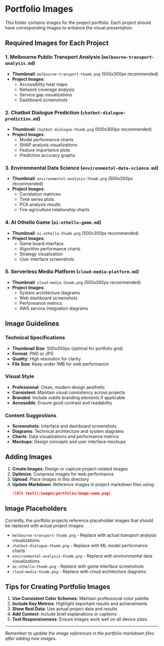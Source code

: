 # Portfolio Images

This folder contains images for the project portfolio. Each project should have corresponding images to enhance the visual presentation.

## Required Images for Each Project

### 1. Melbourne Public Transport Analysis (`melbourne-transport-analysis.md`)
- **Thumbnail**: `melbourne-transport-thumb.png` (500x300px recommended)
- **Project Images**: 
  - Accessibility heat maps
  - Network coverage analysis
  - Service gap visualizations
  - Dashboard screenshots

### 2. Chatbot Dialogue Prediction (`chatbot-dialogue-prediction.md`)
- **Thumbnail**: `chatbot-dialogue-thumb.png` (500x300px recommended)
- **Project Images**:
  - Model performance charts
  - SHAP analysis visualizations
  - Feature importance plots
  - Prediction accuracy graphs

### 3. Environmental Data Science (`environmental-data-science.md`)
- **Thumbnail**: `environmental-analysis-thumb.png` (500x300px recommended)
- **Project Images**:
  - Correlation matrices
  - Time series plots
  - PCA analysis results
  - Fire-agriculture relationship charts

### 4. AI Othello Game (`ai-othello-game.md`)
- **Thumbnail**: `ai-othello-thumb.png` (500x300px recommended)
- **Project Images**:
  - Game board interface
  - Algorithm performance charts
  - Strategy visualization
  - User interface screenshots

### 5. Serverless Media Platform (`cloud-media-platform.md`)
- **Thumbnail**: `cloud-media-thumb.png` (500x300px recommended)
- **Project Images**:
  - System architecture diagrams
  - Web dashboard screenshots
  - Performance metrics
  - AWS service integration diagrams

## Image Guidelines

### Technical Specifications
- **Thumbnail Size**: 500x300px (optimal for portfolio grid)
- **Format**: PNG or JPG
- **Quality**: High resolution for clarity
- **File Size**: Keep under 1MB for web performance

### Visual Style
- **Professional**: Clean, modern design aesthetic
- **Consistent**: Maintain visual consistency across projects
- **Branded**: Include subtle branding elements if applicable
- **Accessible**: Ensure good contrast and readability

### Content Suggestions
- **Screenshots**: Interface and dashboard screenshots
- **Diagrams**: Technical architecture and system diagrams
- **Charts**: Data visualizations and performance metrics
- **Mockups**: Design concepts and user interface mockups

## Adding Images

1. **Create Images**: Design or capture project-related images
2. **Optimize**: Compress images for web performance
3. **Upload**: Place images in this directory
4. **Update Markdown**: Reference images in project markdown files using:
   ```markdown
   ![Alt text](/images/portfolio/image-name.png)
   ```

## Image Placeholders

Currently, the portfolio projects reference placeholder images that should be replaced with actual project images:

- `melbourne-transport-thumb.png` - Replace with actual transport analysis visualizations
- `chatbot-dialogue-thumb.png` - Replace with ML model performance charts
- `environmental-analysis-thumb.png` - Replace with environmental data visualizations
- `ai-othello-thumb.png` - Replace with game interface screenshots
- `cloud-media-thumb.png` - Replace with cloud architecture diagrams

## Tips for Creating Portfolio Images

1. **Use Consistent Color Schemes**: Maintain professional color palette
2. **Include Key Metrics**: Highlight important results and achievements
3. **Show Real Data**: Use actual project data and results
4. **Add Context**: Include brief explanations or captions
5. **Test Responsiveness**: Ensure images work well on all device sizes

---

*Remember to update the image references in the portfolio markdown files after adding new images.* 